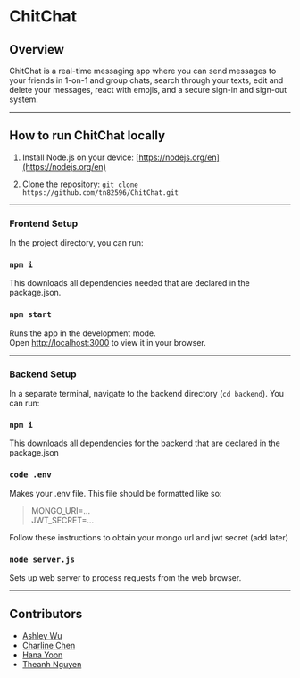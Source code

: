 # ChitChat

## Overview

ChitChat is a real-time messaging app where you can send messages to your friends in 1-on-1 and group chats, search through your texts, edit and delete your messages, react with emojis, and a secure sign-in and sign-out system.

---

## How to run ChitChat locally

1. Install Node.js on your device: [https://nodejs.org/en](https://nodejs.org/en) 

2. Clone the repository: `git clone https://github.com/tn82596/ChitChat.git`
---
### Frontend Setup

In the project directory, you can run:

### `npm i`

This downloads all dependencies needed that are declared in the package.json.

### `npm start`

Runs the app in the development mode.\
Open [http://localhost:3000](http://localhost:3000) to view it in your browser.

---

### Backend Setup

In a separate terminal, navigate to the backend directory (`cd backend`). You can run:

### `npm i`

This downloads all dependencies for the backend that are declared in the package.json

### `code .env`

Makes your .env file. This file should be formatted like so: 
> MONGO_URI=... \
> JWT_SECRET=...

Follow these instructions to obtain your mongo url and jwt secret (add later)

### `node server.js`

Sets up web server to process requests from the web browser.

---

## Contributors

* [Ashley Wu](https://github.com/ashleyjwu)
* [Charline Chen](https://github.com/charxmandr)
* [Hana Yoon](https://github.com/cloyooni)
* [Theanh Nguyen](https://github.com/tn82596)
